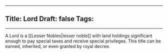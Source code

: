 
---
Title: Lord
Draft: false
Tags:
  - 
---

A Lord is a [[Lesser Nobles|lesser noble]] with land holdings significant enough to pay special taxes and receive special privileges. This title can be earned, inherited, or even granted by royal decree. 
